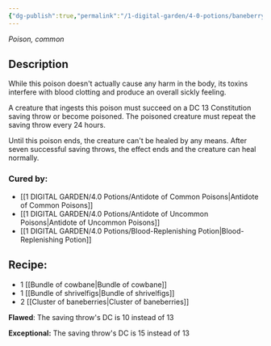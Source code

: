 ```yaml
---
{"dg-publish":true,"permalink":"/1-digital-garden/4-0-potions/baneberry-poison/","tags":["potion","yr3","common"]}
---
```


*Poison, common* 

## Description
While this poison doesn't actually cause any harm in the body, its toxins interfere with blood clotting and produce an overall sickly feeling. 

A creature that ingests this poison must succeed on a DC 13 Constitution saving throw or become poisoned. The poisoned creature must repeat the saving throw every 24 hours.

Until this poison ends, the creature can't be healed by any means. After seven successful saving throws, the effect ends and the creature can heal normally.

### Cured by: 
 - [[1 DIGITAL GARDEN/4.0 Potions/Antidote of Common Poisons\|Antidote of Common Poisons]]
 - [[1 DIGITAL GARDEN/4.0 Potions/Antidote of Uncommon Poisons\|Antidote of Uncommon Poisons]]
 - [[1 DIGITAL GARDEN/4.0 Potions/Blood-Replenishing Potion\|Blood-Replenishing Potion]]

## Recipe:

- 1 [[Bundle of cowbane\|Bundle of cowbane]]
- 1 [[Bundle of shrivelfigs\|Bundle of shrivelfigs]]
- 2 [[Cluster of baneberries\|Cluster of baneberries]]

**Flawed**:
The saving throw's DC is 10 instead of 13

**Exceptional:** 
The saving throw's DC is 15 instead of 13